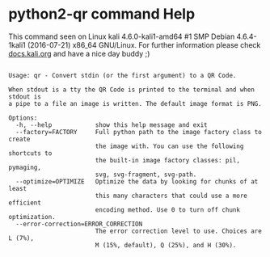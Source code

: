 # python2-qr command Help
 
 This command seen on Linux kali 4.6.0-kali1-amd64 #1 SMP Debian 4.6.4-1kali1 (2016-07-21) x86_64 GNU/Linux. For further information please check [docs.kali.org](docs.kali.org) and have a nice day buddy ;) 

~~~

Usage: qr - Convert stdin (or the first argument) to a QR Code.

When stdout is a tty the QR Code is printed to the terminal and when stdout is
a pipe to a file an image is written. The default image format is PNG.

Options:
  -h, --help            show this help message and exit
  --factory=FACTORY     Full python path to the image factory class to create
                        the image with. You can use the following shortcuts to
                        the built-in image factory classes: pil, pymaging,
                        svg, svg-fragment, svg-path.
  --optimize=OPTIMIZE   Optimize the data by looking for chunks of at least
                        this many characters that could use a more efficient
                        encoding method. Use 0 to turn off chunk optimization.
  --error-correction=ERROR_CORRECTION
                        The error correction level to use. Choices are L (7%),
                        M (15%, default), Q (25%), and H (30%).

~~~
